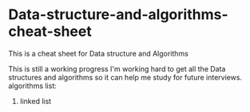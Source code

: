 # Data-structure-and-algorithms-cheat-sheet
This is a cheat sheet for Data structure and Algorithms

This is still a working progress I'm working hard to get all the Data structures and algorithms so it can help me study for future interviews.
algorithms list:
1. linked list
